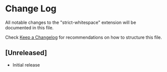 # Change Log
All notable changes to the "strict-whitespace" extension will be documented in this file.

Check [Keep a Changelog](http://keepachangelog.com/) for recommendations on how to structure this file.

## [Unreleased]
- Initial release
